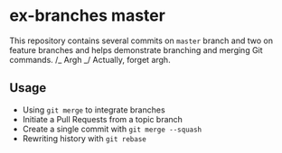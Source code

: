 # ex-branches master

This repository contains several commits on `master` branch and two on feature branches and helps demonstrate branching and merging Git commands.
/_ Argh _/
Actually, forget argh.

## Usage

- Using `git merge` to integrate branches
- Initiate a Pull Requests from a topic branch
- Create a single commit with `git merge --squash`
- Rewriting history with `git rebase`
